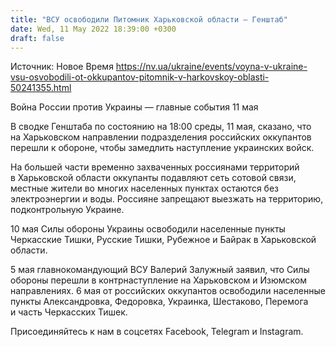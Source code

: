 ```yaml
---
title: "ВСУ освободили Питомник Харьковской области — Генштаб"
date: Wed, 11 May 2022 18:39:00 +0300
draft: false
---
```

Источник: Новое Время https://nv.ua/ukraine/events/voyna-v-ukraine-vsu-osvobodili-ot-okkupantov-pitomnik-v-harkovskoy-oblasti-50241355.html


Война России против Украины — главные события 11 мая

В сводке Генштаба по состоянию на 18:00 среды, 11 мая, сказано, что на Харьковском направлении подразделения российских оккупантов перешли к обороне, чтобы замедлить наступление украинских войск.

На большей части временно захваченных россиянами территорий в Харьковской области оккупанты подавляют сеть сотовой связи, местные жители во многих населенных пунктах остаются без электроэнергии и воды. Россияне запрещают выезжать на территорию, подконтрольную Украине.

10 мая Силы обороны Украины освободили населенные пункты Черкасские Тишки, Русские Тишки, Рубежное и Байрак в Харьковской области.

5 мая главнокомандующий ВСУ Валерий Залужный заявил, что Силы обороны перешли в контрнаступление на Харьковском и Изюмском направлениях. 6 мая от российских оккупантов освободили населенные пункты Александровка, Федоровка, Украинка, Шестаково, Перемога и часть Черкасских Тишек.

Присоединяйтесь к нам в соцсетях Facebook, Telegram и Instagram.
